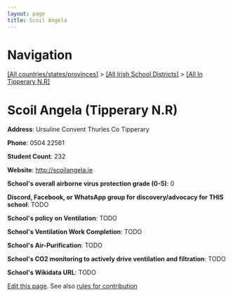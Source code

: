 ```yaml
---
layout: page
title: Scoil Angela
---
```

# Navigation

[[All countries/states/provinces]](../../..) > [[All Irish School Districts]](../..) > [[All In Tipperary N.R]](..)

# Scoil Angela (Tipperary N.R)

**Address**: Ursuline Convent Thurles Co Tipperary

**Phone**: 0504 22561

**Student Count**: 232

**Website**: <http://scoilangela.ie>

**School's overall airborne virus protection grade (0-5)**: 0

**Discord, Facebook, or WhatsApp group for discovery/advocacy for THIS school**: TODO

**School's policy on Ventilation**: TODO

**School's Ventilation Work Completion**: TODO

**School's Air-Purification**: TODO

**School's CO2 monitoring to actively drive ventilation and filtration**: TODO

**School's Wikidata URL**: TODO


[Edit this page](https://github.com/ventilate-schools/Ireland/edit/main/./Tipperary_N.R/Scoil_Angela.md). See also [rules for contribution](../../../contribution-rules/)